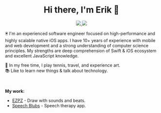 <h1 align='center'>
  Hi there, I'm Erik 👋
</h1>

<p align='center'>
  <a href="https://www.linkedin.com/in/erik-drobne-a89a8694">
    <img src="https://img.shields.io/badge/LinkedIn-0077B5?style=for-the-badge&logo=linkedin&logoColor=white"/>
  </a>
  <a href="#">
    <img src="https://komarev.com/ghpvc/?username=erikdrobne&style=for-the-badge"/>
  </a>
</p>

🖲 I'm an experienced software engineer focused on high-performance and highly scalable native iOS apps.
I have 10+ years of experience with mobile and web development and a strong understanding of computer science principles. 
My strengths are deep comprehension of Swift & iOS ecosystem and excellent JavaScript knowledge.


🎾 In my free time, I play tennis, travel, and experience art.<br/>
📚 Like to learn new things & talk about technology.

<br/>

**My work:**
- [EZPZ](https://apps.apple.com/us/app/ezpz-doodle-loop-techno/id6444683778) - Draw with sounds and beats.
- [Speech Blubs](https://speechblubs.com/) - Speech therapy app.

